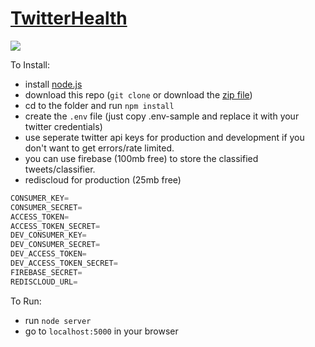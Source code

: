 [TwitterHealth](http://twitterhealth.herokuapp.com/)
============

![](http://i.imgur.com/JwwlEyA.png)

To Install:
- install [node.js](http://nodejs.org/)
- download this repo (`git clone` or download the [zip file](https://github.com/eltacodeldiablo/tweet-health.git))
- cd to the folder and run `npm install`
- create the `.env` file (just copy .env-sample and replace it with your twitter credentials)
- use seperate twitter api keys for production and development if you don't want to get errors/rate limited.
- you can use firebase (100mb free) to store the classified tweets/classifier.
- rediscloud for production (25mb free)

```javascript
CONSUMER_KEY=
CONSUMER_SECRET=
ACCESS_TOKEN=
ACCESS_TOKEN_SECRET=
DEV_CONSUMER_KEY=
DEV_CONSUMER_SECRET=
DEV_ACCESS_TOKEN=
DEV_ACCESS_TOKEN_SECRET=
FIREBASE_SECRET=
REDISCLOUD_URL=
```

To Run:
- run `node server`
- go to `localhost:5000` in your browser
